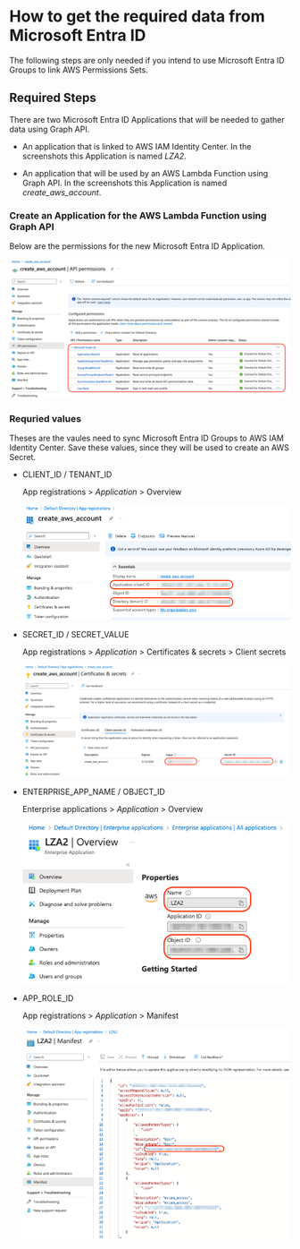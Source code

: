 # How to get the required data from Microsoft Entra ID

The following steps are only needed if you intend to use Microsoft Entra ID Groups to link AWS Permissions Sets.  

## Required Steps

There are two Microsoft Entra ID Applications that will be needed to gather data using Graph API.

- An application that is linked to AWS IAM Identity Center. In the screenshots this Application is named *LZA2*.

- An application that will be used by an AWS Lambda Function using Graph API. In the screenshots this Application is named *create_aws_account*.

### Create an Application for the AWS Lambda Function using Graph API

Below are the permissions for the new Microsoft Entra ID Application.

![alt text](../images/get_ms_data/app-api-permissions.png)

### Requried values

Theses are the vaules need to sync Microsoft Entra ID Groups to AWS IAM Identity Center. Save these values, since they will be used to create an AWS Secret.  

- CLIENT_ID / TENANT_ID

    App registrations > *Application* > Overview

    ![alt text](../images/get_ms_data/client-id_tenant-id.png)

- SECRET_ID / SECRET_VALUE

    App registrations > *Application* > Certificates & secrets > Client secrets

    ![alt text](../images/get_ms_data/secret-id_secret-value.png)

- ENTERPRISE_APP_NAME / OBJECT_ID

    Enterprise applications > *Application* > Overview

    ![alt text](../images/get_ms_data/ent-application_object-id.png)

- APP_ROLE_ID

    App registrations > *Application* > Manifest

    ![alt text](../images/get_ms_data/app-role-id.png)


<!-- ### Microsoft Entra ID Lambda Integration Required Values

#### Prerequisites

1. An application in Microsoft Entra ID with Graph API permissions listed below.

   - Application.Read.All

   - AppRoleAssignment.ReadWrite.All

   - Group.ReadWrite.All

   - ServicePrincipalEndpoint.Read.All

   - Synchronization.ReadWrite.All

2. A client secret created in the above Azure application for the Lambda to authenticate

3. A secret in secrets manager that contains the following keys
   | Key | Value Location | Description of Value |
   |-----|----------|------------|
   | **ObjectId** | Enterprise Applications | The Object ID of the AWS Identity Center enterprise app in Azure |
   | **AppRoleId** | Enterprise Applications | The ID of the role that users and groups fall under in the AWS Identity Center enterprise app in Azure |
   | **ClientId** | App Registrations | This is the ID of the application from above |
   | **TenantId** | App Registrations | The Azure tenant ID |
   | **SecretValue** | App Registrations > Certificates & secrets | This is the secret Value from step 2 | -->


<!-- ## Additional References

- This is an additional way to get APP_ROLE_ID from Microsoft Entra ID.

```bash
  # Get Bearer Token 
  TOKEN=$(curl -s --location \
    --request POST "https://login.microsoftonline.com/${TENANT_ID}/oauth2/v2.0/token" \
    --header 'Content-Type: application/x-www-form-urlencoded' \
    --data-urlencode "client_id=${CLIENT_ID}" \
    --data-urlencode 'scope=https://graph.microsoft.com/.default' \
    --data-urlencode "client_secret=${SECRET_VALUE}" \
    --data-urlencode 'grant_type=client_credentials' \
    | jq -r '.access_token')

  # Get App_Role Id
  APP_ROLE_ID=$(wget -s -H "Authorization: Bearer ${TOKEN}" \
    "https://graph.microsoft.com/v1.0/applications?$select=displayName,appId,appRoles&$filter=startswith(displayName,\"${ENTERPRISE_APP_NAME}\")" \
    | jq -r ".value[] | select(.displayName==\"${ENTERPRISE_APP_NAME}\") | .appRoles[] | select(.displayName==\"User\") | .id")
``` -->